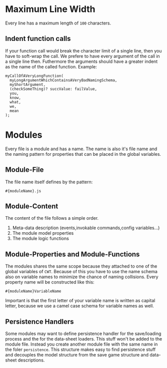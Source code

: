 # Maximum Line Width

Every line has a maximum length of `100` characters.

## Indent function calls

If your function call would break the character limit of a single line, then you have to soft-wrap the call. We prefere to have every argument of the call in a single line then. Futhermore the arguments should have a greater indent as the name of the called function. Example:

    myCallOfAVeryLongFunction(
      myLongArgumentWhichContainsAVeryBadNamingSchema,
      myShortArgument,
      (checkSomeThing)? succValue: failValue,
      you,
      know,
      what,
      we,
      mean
    );

# Modules

Every file is a module and has a name. The name is also it's file name and the naming pattern for properties that can be placed in the global variables.

## Module-File

The file name itself defines by the pattern:

    #{moduleName}.js
    
## Module-Content
    
The content of the file follows a simple order. 

1. Meta-data description (events,invokable commands,config variables...)
2. The module model properties
3. The module logic functions

## Module-Properties and Module-Functions

The modules shares the same scope because they attached to one of the global variables of `CWT`. Because of this you have to use the name schema also on variable names to minimize the chance of naming collisions. Every property name will be constructed like this:

    #{moduleName}VariableName
    
Important is that the first letter of your variable name is written as capital letter, because we use a camel case schema for variable names as well.

## Persistence Handlers

Some modules may want to define persistence handler for the save/loading process and the for the data-sheet loaders. This stuff won't be added to the module file. Instead you create another module file with the same name in the foler `persistence`. This structure makes easy to find persistence stuff and decouples the model structure from the save game structure and data-sheet descriptions.
